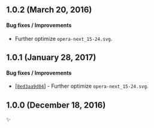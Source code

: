 ## 1.0.2 (March 20, 2016)

#### Bug fixes / Improvements

* Further optimize `opera-next_15-24.svg`.


## 1.0.1 (January 28, 2017)

#### Bug fixes / Improvements

* [[`8ed3aa9d04`](https://github.com/alrra/browser-logos/commit/8ed3aa9d0496b91d18cafb85eb539106a591dfe2)] -
  Further optimize `opera-next_15-24.svg`.


## 1.0.0 (December 18, 2016)

✨

